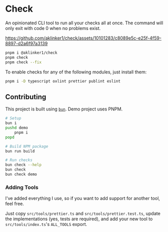 # Check

An opinionated CLI tool to run all your checks all at once. The command will only exit with code 0 when no problems exist.

https://github.com/aklinker1/check/assets/10101283/c8089e5c-e25f-4f59-8897-d2a6f97a3139

```sh
pnpm i @aklinker1/check
pnpm check
pnpm check --fix
```

To enable checks for any of the following modules, just install them:

```sh
pnpm i -D typescript oxlint prettier publint eslint
```

## Contributing

This project is built using [`bun`](https://bun.sh). Demo project uses PNPM.

```sh
# Setup
bun i
pushd demo
    pnpm i
popd

# Build NPM package
bun run build

# Run checks
bun check --help
bun check
bun check demo
```

### Adding Tools

I've added everything I use, so if you want to add support for another tool, feel free.

Just copy `src/tools/prettier.ts` and `src/tools/prettier.test.ts`, update the implementations (yes, tests are required), and add your new tool to `src/tools/index.ts`'s `ALL_TOOLS` export.
